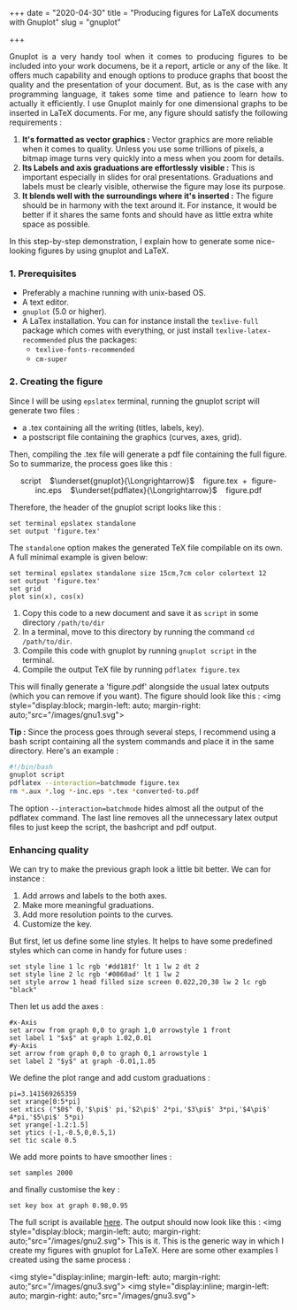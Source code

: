 +++
date = "2020-04-30"
title = "Producing figures for LaTeX documents with Gnuplot"
slug = "gnuplot"

+++
<p style="text-align: justify"> 
Gnuplot is a very handy tool when it comes to producing figures to be included into your work documens, be it a report, article or any of the like. It offers much capability and enough options to produce graphs that boost the quality and the presentation of your document. But, as is the case with any programming language, it takes some time and patience to learn how to actually it efficiently.  
I use Gnuplot mainly for one dimensional graphs to be inserted in LaTeX documents. For me, any figure should satisfy the following requirements :  

1. **It's formatted as vector graphics :** Vector graphics are more reliable when it comes to quality. Unless you use some trillions of pixels, a bitmap image turns very quickly into a mess when you zoom for details.
2. **Its Labels and axis graduations are effortlessly visible :** This is important especially in slides for oral presentations. Graduations and labels must be clearly visible, otherwise the figure may lose its purpose. 
3. **It blends well with the surroundings where it's inserted :** The figure should be in harmony with the text around it. For instance, it would be better if it shares the same fonts and should have as little extra white space as possible.

In this step-by-step demonstration, I explain how to generate some nice-looking figures by using gnuplot and LaTeX. 
### 1. Prerequisites

+ Preferably a machine running with unix-based OS.
+ A text editor.
+ `gnuplot` (5.0 or higher).
+ A LaTex installation. You can for instance install the `texlive-full` package which comes with everything, or just install `texlive-latex-recommended` plus the packages: 
  - `texlive-fonts-recommended`
  - `cm-super`

### 2. Creating the figure

Since I will be using `epslatex` terminal, running the gnuplot script will generate two files :

  + a .tex containing all the writing (titles, labels, key).
  + a postscript file containing the graphics (curves, axes, grid).

Then, compiling the .tex file will generate a pdf file containing the full figure. So to summarize, the process goes like this : 

<center>
    <i class="far fa-file-code"></i> script   &nbsp;&nbsp; $\underset{gnuplot}{\Longrightarrow}$ &nbsp;&nbsp; <i class="far fa-file-code"></i> figure.tex &nbsp;+&nbsp; <i class="far fa-file-image"></i> figure-inc.eps &nbsp;&nbsp; $\underset{pdflatex}{\Longrightarrow}$ &nbsp;&nbsp; <i class="far fa-file-pdf"></i> figure.pdf
</center>

Therefore, the header of the gnuplot script looks like this :  
``` gnuplot
set terminal epslatex standalone
set output 'figure.tex'
```
The `standalone` option makes the generated TeX file compilable on its own. A full minimal example is given below: 

``` gnuplot
set terminal epslatex standalone size 15cm,7cm color colortext 12
set output 'figure.tex'
set grid 
plot sin(x), cos(x) 
```

  1. Copy this code to a new document and save it as `script` in some directory `/path/to/dir`
  2. In a terminal, move to this directory by running the command `cd /path/to/dir`.
  3. Compile this code with gnuplot by running `gnuplot script` in the terminal.
  4. Compile the output TeX file by running `pdflatex figure.tex`

This will finally generate a 'figure.pdf' alongside the usual latex outputs (which you can remove if you want). The figure should look like this : 
<img style="display:block; margin-left: auto; margin-right: auto;"src="/images/gnu1.svg">

**Tip :** Since the process goes through several steps, I recommend using a bash script containing all the system commands and place it in the same directory. Here's an example : 


```bash
#!/bin/bash
gnuplot script
pdflatex --interaction=batchmode figure.tex
rm *.aux *.log *-inc.eps *.tex *converted-to.pdf
```
The option `--interaction=batchmode` hides almost all the output of the pdflatex command. The last line removes all the unnecessary latex output files to just keep the script, the bashcript and pdf output.




### Enhancing quality
We can try to make the previous graph look a little bit better. We can for instance :

1. Add arrows and labels to the both axes.   
2. Make more meaningful graduations.
3. Add more resolution points to the curves.
4. Customize the key.

But first, let us define some line styles. It helps to have some predefined styles which can come in handy for future uses : 

```gnuplot
set style line 1 lc rgb '#dd181f' lt 1 lw 2 dt 2 
set style line 2 lc rgb '#0060ad' lt 1 lw 2  
set style arrow 1 head filled size screen 0.022,20,30 lw 2 lc rgb "black"
```

Then let us add the axes : 

```gnuplot 
#x-Axis
set arrow from graph 0,0 to graph 1,0 arrowstyle 1 front
set label 1 "$x$" at graph 1.02,0.01
#y-Axis
set arrow from graph 0,0 to graph 0,1 arrowstyle 1
set label 2 "$y$" at graph -0.01,1.05
```

We define the plot range and add custom graduations : 

```gnuplot
pi=3.141569265359
set xrange[0:5*pi]
set xtics ("$0$" 0,'$\pi$' pi,'$2\pi$' 2*pi,'$3\pi$' 3*pi,'$4\pi$' 4*pi,'$5\pi$' 5*pi) 
set yrange[-1.2:1.5]
set ytics (-1,-0.5,0,0.5,1)
set tic scale 0.5
```

We add more points to have smoother lines : 

```gnuplot
set samples 2000
```

and finally customise the key : 

```gnuplot 
set key box at graph 0.98,0.95
```
The full script is available <a href="/files/script" target="_blank">here</a>. The output should now look like this : 
<img style="display:block; margin-left: auto; margin-right: auto;"src="/images/gnu2.svg">
This is it. This is the generic way in which I create my figures with gnuplot for LaTeX. Here are some other examples I created using the same process : 

<img style="display:inline; margin-left: auto; margin-right: auto;"src="/images/gnu3.svg">
<img style="display:inline; margin-left: auto; margin-right: auto;"src="/images/gnu3.svg">



